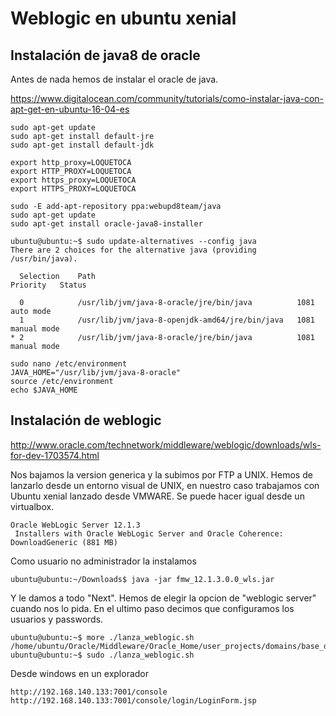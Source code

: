 
Weblogic en ubuntu xenial
=========================


Instalación de java8 de oracle
------------------------------

Antes de nada hemos de instalar el oracle de java.

https://www.digitalocean.com/community/tutorials/como-instalar-java-con-apt-get-en-ubuntu-16-04-es

```
sudo apt-get update
sudo apt-get install default-jre
sudo apt-get install default-jdk
```

```
export http_proxy=LOQUETOCA
export HTTP_PROXY=LOQUETOCA
export https_proxy=LOQUETOCA
export HTTPS_PROXY=LOQUETOCA
```

```
sudo -E add-apt-repository ppa:webupd8team/java
sudo apt-get update
sudo apt-get install oracle-java8-installer
```

```
ubuntu@ubuntu:~$ sudo update-alternatives --config java
There are 2 choices for the alternative java (providing /usr/bin/java).

  Selection    Path                                            Priority   Status

  0            /usr/lib/jvm/java-8-oracle/jre/bin/java          1081      auto mode
  1            /usr/lib/jvm/java-8-openjdk-amd64/jre/bin/java   1081      manual mode
* 2            /usr/lib/jvm/java-8-oracle/jre/bin/java          1081      manual mode
```

```
sudo nano /etc/environment
JAVA_HOME="/usr/lib/jvm/java-8-oracle"
source /etc/environment
echo $JAVA_HOME
```


Instalación de weblogic
-----------------------

http://www.oracle.com/technetwork/middleware/weblogic/downloads/wls-for-dev-1703574.html

Nos bajamos la version generica y la subimos por FTP a UNIX.
Hemos de lanzarlo desde un entorno visual de UNIX, en nuestro caso trabajamos con Ubuntu xenial lanzado desde VMWARE.
Se puede hacer igual desde un virtualbox.

```
Oracle WebLogic Server 12.1.3
 Installers with Oracle WebLogic Server and Oracle Coherence:
DownloadGeneric (881 MB) 
```

Como usuario no administrador la instalamos

```
ubuntu@ubuntu:~/Downloads$ java -jar fmw_12.1.3.0.0_wls.jar
```

Y le damos a todo "Next". Hemos de elegir la opcion de "weblogic server" cuando nos lo pida.
En el ultimo paso decimos que configuramos los usuarios y passwords.


```
ubuntu@ubuntu:~$ more ./lanza_weblogic.sh
/home/ubuntu/Oracle/Middleware/Oracle_Home/user_projects/domains/base_domain/startWebLogic.sh
ubuntu@ubuntu:~$ sudo ./lanza_weblogic.sh
```

Desde windows en un explorador
```
http://192.168.140.133:7001/console
http://192.168.140.133:7001/console/login/LoginForm.jsp
```
